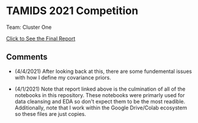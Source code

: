 # TAMIDS 2021 Competition

Team: Cluster One

[Click to See the Final Report](https://colab.research.google.com/drive/1hGbayKvhIGHC8vurnq371of2EW553b7k?usp=sharing) 

## Comments

- (4/4/2021) After looking back at this, there are some fundemental issues with how I define my covariance priors.

- (4/1/2021) Note that report linked above is the culmination of all of the notebooks in this repository. These notebooks were primarly used for data cleansing and EDA so don't expect them to be the most readible. Additionally, note that I work within the Google Drive/Colab ecosystem so these files are just copies. 
